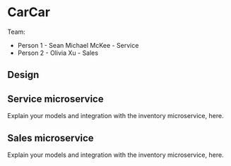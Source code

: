 # CarCar

Team:

* Person 1 - Sean Michael McKee - Service
* Person 2 - Olivia Xu - Sales

## Design

## Service microservice

Explain your models and integration with the inventory
microservice, here.

## Sales microservice

Explain your models and integration with the inventory
microservice, here.
